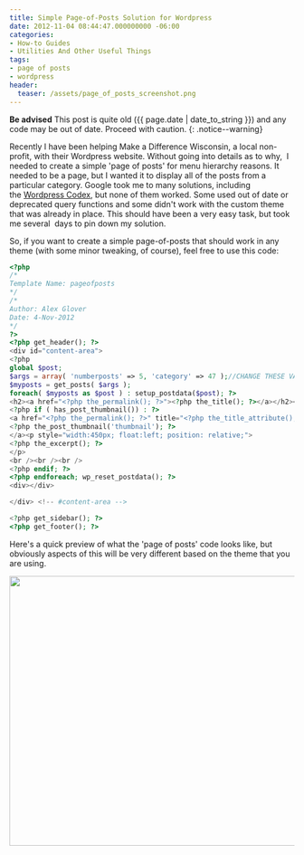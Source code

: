 ```yaml
---
title: Simple Page-of-Posts Solution for Wordpress
date: 2012-11-04 08:44:47.000000000 -06:00
categories:
- How-to Guides
- Utilities And Other Useful Things
tags:
- page of posts
- wordpress
header:
  teaser: /assets/page_of_posts_screenshot.png
---
```

**Be advised** This post is quite old ({{ page.date | date_to_string }}) and any code may be out of date. Proceed with caution.
{: .notice--warning}

<p>Recently I have been helping Make a Difference Wisconsin, a local non-profit, with their Wordpress website. Without going into details as to why,  I needed to create a simple 'page of posts' for menu hierarchy reasons. It needed to be a page, but I wanted it to display all of the posts from a particular category. Google took me to many solutions, including the <a href="http://codex.wordpress.org/Pages#A_Page_of_Posts" target="_blank">Wordpress Codex</a>, but none of them worked. Some used out of date or deprecated query functions and some didn't work with the custom theme that was already in place. This should have been a very easy task, but took me several  days to pin down my solution.</p>
<p>So, if you want to create a simple page-of-posts that should work in any theme (with some minor tweaking, of course), feel free to use this code:</p>


```php
<?php
/*
Template Name: pageofposts
*/
/*
Author: Alex Glover
Date: 4-Nov-2012
*/
?>
<?php get_header(); ?>
<div id="content-area">
<?php
global $post;
$args = array( 'numberposts' => 5, 'category' => 47 );//CHANGE THESE VALUES AS NEEDED
$myposts = get_posts( $args );
foreach( $myposts as $post ) : setup_postdata($post); ?>
<h2><a href="<?php the_permalink(); ?>"><?php the_title(); ?></a></h2><br />
<?php if ( has_post_thumbnail()) : ?>
<a href="<?php the_permalink(); ?>" title="<?php the_title_attribute(); ?> " style="float:left; position: relative; margin: 0px 20px 0px 0px;">
<?php the_post_thumbnail('thumbnail'); ?>
</a><p style="width:450px; float:left; position: relative;">
<?php the_excerpt(); ?>
</p>
<br /><br /><br />
<?php endif; ?>
<?php endforeach; wp_reset_postdata(); ?>
<div></div>

</div> <!-- #content-area -->

<?php get_sidebar(); ?>
<?php get_footer(); ?>
```

<p>Here's a quick preview of what the 'page of posts' code looks like, but obviously aspects of this will be very different based on the theme that you are using.</p>
<p><a href="http://alexdglover.files.wordpress.com/2012/11/page_of_posts_screenshot.png"><img class="aligncenter size-full wp-image-152" title="page_of_posts_screenshot" alt="" src="{{ site.baseurl }}/assets/page_of_posts_screenshot.png" width="595" height="477" /></a></p>
